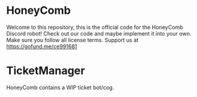 # HoneyComb
Welcome to this repository, this is the official code for the HoneyComb Discord robot! Check out our code and maybe implement it into your own. Make sure you follow all license terms. Support us at https://gofund.me/ce991681

# TicketManager

HoneyComb contains a WIP ticket bot/cog.
